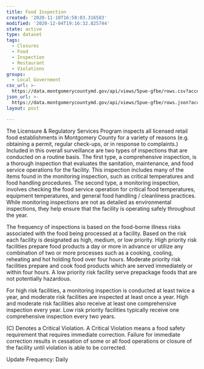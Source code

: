 ```yaml
---
title: Food Inspection
created: '2020-11-10T16:58:03.316583'
modified: '2020-12-04T19:16:32.825744'
state: active
type: dataset
tags:
  - Closures
  - Food
  - Inspection
  - Restaurant
  - Violations
groups:
  - Local Government
csv_url: >-
  https://data.montgomerycountymd.gov/api/views/5pue-gfbe/rows.csv?accessType=DOWNLOAD
json_url: >-
  https://data.montgomerycountymd.gov/api/views/5pue-gfbe/rows.json?accessType=DOWNLOAD
layout: post

---
```

The Licensure & Regulatory Services Program inspects all licensed retail food establishments in Montgomery County for a variety of reasons (e.g. obtaining a permit, regular check-ups, or in response to complaints.) Included in this overall surveillance are two types of inspections that are conducted on a routine basis. The first type, a comprehensive inspection, is a thorough inspection that evaluates the sanitation, maintenance, and food service operations for the facility. This inspection includes many of the items found in the monitoring inspection, such as critical temperatures and food handling procedures. The second type, a monitoring inspection, involves checking the food service operation for critical food temperatures, equipment temperatures, and general food handling / cleanliness practices. While monitoring inspections are not as detailed as environmental inspections, they help ensure that the facility is operating safely throughout the year.

The frequency of inspections is based on the food-borne illness risks associated with the food being processed at a facility. Based on the risk each facility is designated as high, medium, or low priority. High priority risk facilities prepare food products a day or more in advance or utilize any combination of two or more processes such as a cooking, cooling, reheating and hot holding food over four hours. Moderate priority risk facilities prepare and cook food products which are served immediately or within four hours. A low priority risk facility serve prepackage foods that are not potentially hazardous.

For high risk facilities, a monitoring inspection is conducted at least twice a year, and moderate risk facilities are inspected at least once a year. High and moderate risk facilities also receive at least one comprehensive inspection every year. Low risk priority facilities typically receive one comprehensive inspection every two years.

(C) Denotes a Critical Violation. A Critical Violation means a food safety requirement that requires immediate correction. Failure for immediate correction results in cessation of some or all food operations or closure of the facility until violation is able to be corrected.

Update Frequency:  Daily
